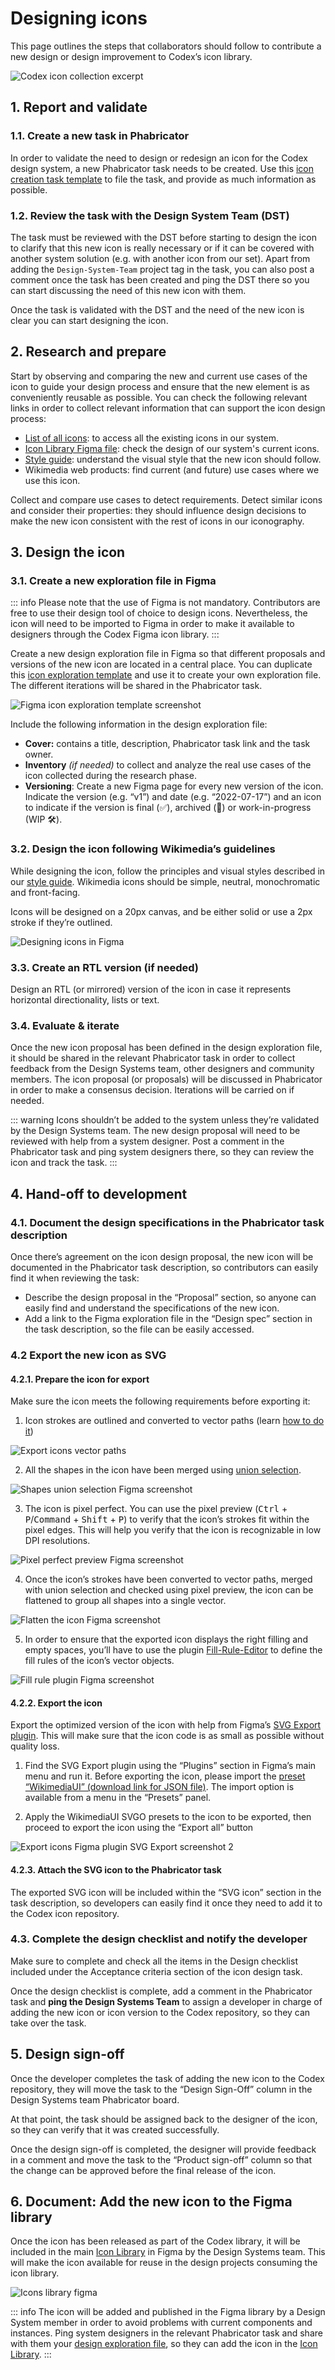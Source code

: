 <script setup>
import { cdxIconSuccess, cdxIconClear } from '@wikimedia/codex-icons';
import { CdxIcon } from '@wikimedia/codex';
</script>

# Designing icons

This page outlines the steps that collaborators should follow to contribute a new design or design improvement to Codex’s icon library.

![Codex icon collection excerpt](../assets/designing-icons/designing-icons.png)

## 1. Report and validate

### 1.1. Create a new task in Phabricator

In order to validate the need to design or redesign an icon for the Codex design system, a new Phabricator task needs to be created. Use this [icon creation task template][icon-creation-phab-template] to file the task, and provide as much information as possible.

### 1.2. Review the task with the Design System Team (DST)

The task must be reviewed with the DST before starting to design the icon to clarify that this new icon is really necessary or if it can be covered with another system solution (e.g. with another icon from our set). Apart from adding the `Design-System-Team` project tag in the task, you can also post a comment once the task has been created and ping the DST  there so you can start discussing the need of this new icon with them.

Once the task is validated with the DST and the need of the new icon is clear you can start designing the icon.

## 2. Research and prepare

Start by observing and comparing the new and current use cases of the icon to guide your design process and ensure that the new element is as conveniently reusable as possible. You can check the following relevant links in order to collect relevant information that can support the icon design process:

- [List of all icons](../icons/all-icons.md): to access all the existing icons in our system.
- [Icon Library Figma file](https://www.figma.com/file/1lT9LKOK6wiHLnpraMjP3E/%E2%9D%96-Icon-System?node-id=0%3A1): check the design of our system's current icons.
- [Style guide](../style-guide/icons): understand the visual style that the new icon should follow.
- Wikimedia web products: find current (and future) use cases where we use this icon.

Collect and compare use cases to detect requirements. Detect similar icons and consider their properties: they should influence design decisions to make the new icon consistent with the rest of icons in our iconography.

## 3. Design the icon

### 3.1. Create a new exploration file in Figma

::: info
Please note that the use of Figma is not mandatory. Contributors are free to use their design tool of choice to design icons. Nevertheless, the icon will need to be imported to Figma in order to make it available to designers through the Codex Figma icon library.
:::

Create a new design exploration file in Figma so that different proposals and versions of the new icon are located in a central place. You can duplicate this [icon exploration template](https://www.figma.com/file/x8sZ7Z4ywQ0o1cQzaIJo8N/Icon-design-(exploration-file-template)?node-id=1%3A3627) and use it to create your own exploration file. The different iterations will be shared in the Phabricator task.

![Figma icon exploration template screenshot](../assets/designing-icons/figma-icon-exploration-template.png)

Include the following information in the design exploration file:

- **Cover:** contains a title, description, Phabricator task link and the task owner.
- **Inventory** *(if needed)* to collect and analyze the real use cases of the icon collected during the research phase.
- **Versioning**: Create a new Figma page for every new version of the icon. Indicate the version (e.g. “v1”) and date (e.g. “2022-07-17”) and an icon to indicate if the version is final (✅), archived (📁) or work-in-progress (WIP 🛠).


### 3.2. Design the icon following Wikimedia’s guidelines

While designing the icon, follow the principles and visual styles described in our [style guide](../style-guide/icons). Wikimedia icons should be simple, neutral, monochromatic and front-facing.

Icons will be designed on a 20px canvas, and be either solid or use a 2px stroke if they’re outlined.

![Designing icons in Figma](../assets/designing-icons/designing-icons-figma.png)

### 3.3. Create an RTL version (if needed)

Design an RTL (or mirrored) version of the icon in case it represents horizontal directionality, lists or text.

<cdx-demo-rules>
<template #do-media>

![An example of an arrow icon pointing left for left to right directionality and an arrow icon pointing right for right to left directionality.](../assets/designing-icons/designing-icons-do.svg)

</template>
<template #do-text>

- Mirror icons that represent horizontal directionality.
- Mirror icons that represent lists or text.

</template>
<template #dont-media>

![An example of a calendar icon unnecessarily flipped horizontally.](../assets/designing-icons/designing-icons-dont.svg)

</template>
<template #dont-text>

- Mirror icons that represent time.
- Mirror check icons.
- Mirror icons that represent objects usually held with the right hand (like a pencil or magnifying glass icon).
- Mirror icons with question marks; icons will not be mirrored in Hebrew but will be mirrored in Arabic.

</template>
</cdx-demo-rules>

### 3.4. Evaluate & iterate

Once the new icon proposal has been defined in the design exploration file, it should be shared in the relevant Phabricator task in order to collect feedback from the Design Systems team, other designers and community members. The icon proposal (or proposals) will be discussed in Phabricator in order to make a consensus decision. Iterations will be carried on if needed.

::: warning
Icons shouldn’t be added to the system unless they’re validated by the Design Systems team. The new design proposal will need to be reviewed with help from a system designer. Post a comment in the Phabricator task and ping system designers there, so they can review the icon and track the task.
:::

## 4. Hand-off to development

### 4.1. Document the design specifications in the Phabricator task description

Once there’s agreement on the icon design proposal, the new icon will be documented in the Phabricator task description, so contributors can easily find it when reviewing the task:

- Describe the design proposal in the “Proposal” section, so anyone can easily find and understand the specifications of the new icon.
- Add a link to the Figma exploration file in the “Design spec” section in the task description, so the file can be easily accessed.

### 4.2 Export the new icon as SVG

#### 4.2.1. Prepare the icon for export

Make sure the icon meets the following requirements before exporting it:

<div class="cdx-docs-col cdx-docs-col-start cdx-docs-col-m">

1. Icon strokes are outlined and converted to vector paths (learn [how to do it](https://help.figma.com/hc/en-us/articles/360049283914-Apply-and-adjust-stroke-properties#convert))
</div>
<div class="cdx-docs-col cdx-docs-col-end cdx-docs-col-m">

![Export icons vector paths](../assets/designing-icons/export-icons-vector-paths.png)
</div>
<div class="cdx-docs-col cdx-docs-col-start cdx-docs-col-m">

2. All the shapes in the icon have been merged using [union selection](https://help.figma.com/hc/en-us/articles/360039957534-Boolean-Operations#:~:text=Union%3A%20Union%20combines%20the%20selected,segments%20which%20overlap%20each%20other.).
</div>
<div class="cdx-docs-col cdx-docs-col-end cdx-docs-col-m">

![Shapes union selection Figma screenshot](../assets/designing-icons/export-icons-shapes-union.png)
</div>
<div class="cdx-docs-col cdx-docs-col-start cdx-docs-col-m">

3. The icon is pixel perfect. You can use the pixel preview (<kbd>Ctrl</kbd> + <kbd>P</kbd>/<kbd>Command</kbd> + <kbd>Shift</kbd> + <kbd>P</kbd>) to verify that the icon’s strokes fit within the pixel edges. This will help you verify that the icon is recognizable in low DPI resolutions.
</div>
<div class="cdx-docs-col cdx-docs-col-end cdx-docs-col-m">

![Pixel perfect preview Figma screenshot](../assets/designing-icons/export-icons-pixel-preview.png)

</div>
<div class="cdx-docs-col cdx-docs-col-start cdx-docs-col-m">

4. Once the icon’s strokes have been converted to vector paths, merged with union selection and checked using pixel preview, the icon can be flattened to group all shapes into a single vector.
</div>
<div class="cdx-docs-col cdx-docs-col-end cdx-docs-col-m">

![Flatten the icon Figma screenshot](../assets/designing-icons/export-icons-flatten.png)
</div>
<div class="cdx-docs-col cdx-docs-col-start cdx-docs-col-m">

5. In order to ensure that the exported icon displays the right filling and empty spaces, you’ll have to use the plugin [Fill-Rule-Editor](https://www.figma.com/community/plugin/771155994770327940/Fill-Rule-Editor) to define the fill rules of the icon’s vector objects.
</div>
<div class="cdx-docs-col cdx-docs-col-end cdx-docs-col-m">

![Fill rule plugin Figma screenshot](../assets/designing-icons/export-icons-fill-rule-plugin.png)
</div>

#### 4.2.2. Export the icon

Export the optimized version of the icon with help from Figma’s [SVG Export plugin](https://www.figma.com/community/plugin/814345141907543603/SVG-Export). This will make sure that the icon code is as small as possible without quality loss.

<div class="cdx-docs-col cdx-docs-col-start cdx-docs-col-m">

1. Find the SVG Export plugin using the “Plugins” section in Figma’s main menu and run it. Before exporting the icon, please import the [preset “WikimediaUI” (download link for JSON file)](/SVG-export-Wikimedia-SVGO-preset.json). The import option is available from a menu in the “Presets” panel.

2. Apply the WikimediaUI SVGO presets to the icon to be exported, then proceed to export the icon using the “Export all” button
</div>
<div class="cdx-docs-col cdx-docs-col-end cdx-docs-col-m">

![Export icons Figma plugin SVG Export screenshot 2](../assets/designing-icons/export-icons-svgo-2.png)
</div>


#### 4.2.3. Attach the SVG icon to the Phabricator task

The exported SVG icon will be included within the “SVG icon” section in the task description, so developers can easily find it once they need to add it to the Codex icon repository.

### 4.3. Complete the design checklist and notify the developer

Make sure to complete and check all the items in the Design checklist included under the  Acceptance criteria section of the icon design task.

Once the design checklist is complete, add a comment in the Phabricator task and **ping the Design Systems Team** to assign a developer in charge of adding the new icon or icon version to the Codex repository, so they can take over the task.

## 5. Design sign-off

Once the developer completes the task of adding the new icon to the Codex repository, they will move the task to the “Design Sign-Off” column in the Design Systems team Phabricator board.

At that point, the task should be assigned back to the designer of the icon, so they can verify that it was created successfully.

Once the design sign-off is completed, the designer will provide feedback in a comment and move the task to the “Product sign-off” column so that the change can be approved before the final release of the icon.

## 6. Document: Add the new icon to the Figma library

Once the icon has been released as part of the Codex library, it will be included in the main [Icon Library](https://www.figma.com/file/1lT9LKOK6wiHLnpraMjP3E/%E2%9D%96-Icon-System?node-id=1474%3A1275) in Figma by the Design Systems team. This will make the icon available for reuse in the design projects consuming the icon library.

![Icons library figma](../assets/designing-icons/icons-library-figma.png)

::: info
The icon will be added and published in the Figma library by a Design System member in order to avoid problems with current components and instances. Ping system designers in the relevant Phabricator task and share with them your [design exploration file](#_2-design-the-icon), so they can add the icon in the [Icon Library](https://www.figma.com/file/1lT9LKOK6wiHLnpraMjP3E/%E2%9D%96-Icon-System).
:::

[icon-creation-phab-template]: https://phabricator.wikimedia.org/maniphest/task/edit/form/1/?title=%5BIconName%5D%3A%20Add%20%5BIconName%5D%20icon%20to%20Codex%20and%20OOUI&description=%3D%3D%3D%20Background%20%26%20Goal%0D%0A%20%20%20%20-%20**Description%3A**%20provide%20context%20about%20usage%20of%20the%20new%20icon%0D%0A%20%20%20%20-%20**History%3A**%20describe%20or%20link%20to%20prior%20discussions%20related%20to%20this%20icon%0D%0A%20%20%20%20-%20**Known%20use%20case(s)%3A**%20describe%20known%20use%20cases%20for%20this%20icon%2C%20including%20the%20project%20and%20team%20where%20you%20will%20use%20this%20icon%20(and%20timeline%20if%20needed)%0D%0A%20%20%20%20-%20**Considerations%3A**%20list%20any%20known%20challenges%20or%20blockers%2C%20or%20any%20other%20important%20information%0D%0A%0D%0A%3D%3D%3D%20User%20stories%0D%0A%2F%2FAdd%20at%20least%20one%20user%20story%20in%20the%20task%2F%2F%0D%0A%0D%0A%3D%3D%3D%20Considerations%20%2F%2F(Optional)%2F%2F%0D%0A%0D%0A%3D%3D%3D%20Open%20questions%20%2F%2F(Optional)%2F%2F%0D%0A%0D%0A%3D%3D%3D%20Proposal%0D%0A%2F%2FOnce%20the%20icon%20proposal%20has%20been%20defined%2C%20it%20will%20be%20explained%20in%20this%20section%2C%20so%20any%20user%20can%20easily%20find%20and%20understand%20it.%2F%2F%0D%0A%0D%0A%3D%3D%3D%20Design%20spec%0D%0A%2F%2FOnce%20the%20icon%20spec%20sheet%20has%20been%20created%2C%20the%20Figma%20file%20should%20be%20included%20here.%2F%2F%0D%0A%0D%0A%3D%3D%3D%20SVG%20icon%0D%0A%2F%2FOnce%20the%20icon%20has%20been%20created%2C%20we%20will%20export%20it%20in%20SVG%20format%20and%20add%20it%20here.%2F%2F%0D%0A%0D%0A%3D%3D%3D%20Acceptance%20criteria%20for%20Done%0D%0A%0D%0A**Design**%0D%0A%20%0D%0A%20%20%20%20%5B%20%5D%20%20The%20design%20of%20the%20new%20icon%20is%20ready%2C%20and%20it%20follows%20our%20%5Bicon%20system%20guidelines%5D(https%3A%2F%2Fdoc.wikimedia.org%2Fcodex%2Flatest%2Fstyle-guide%2Ficons.html)%0D%0A%20%20%20%20%5B%20%5D%20%20The%20new%20icon%20has%20been%20reviewed%20with%20help%20from%20the%20DST%0D%0A%20%20%20%20%5B%20%5D%20%20An%20RTL%20icon%20has%20been%20created%20%2F%2F(if%20needed)%2F%2F%0D%0A%20%20%20%20%5B%20%5D%20%20The%20icon%20is%20recognizable%20on%20low%20DPI%20resolutions%0D%0A%20%20%20%20%5B%20%5D%20%20The%20icon%20has%20been%20exported%20as%20an%20optimized%20SVG%20and%20added%20to%20this%20task%E2%80%99s%20description%0D%0A%20%20%20%20%5B%20%5D%20%20The%20new%20icon%20has%20been%20included%20and%20published%20in%20our%20%5BIcon%20System%20Figma%20library%5D(https%3A%2F%2Fwww.figma.com%2Ffile%2F1lT9LKOK6wiHLnpraMjP3E%2F%25E2%259D%2596-Assets-(Icons%252C-Logos%252C-Illustrations)%3Ftype%3Ddesign%26node-id%3D3295-13631%26t%3D7enEmmEPJCTCpfRG-11)%0D%0A%20%20%20%20%0D%0A**Code**%0D%0A%0D%0A%20%20%20%20%5B%20%5D%20%20Add%20icon%20in%20Codex%0D%0A%20%20%20%20%5B%20%5D%20%20Add%20icon%20in%20OOUI%0D%0A%0D%0A%0D%0A**Documentation**%0D%0A%20%20%20%20%5B%20%5D%20Update%20%7BT141801%7D&projects=Design-Systems-Team%2C%20Codex%2C%20OOUI%2C%20Design


<style lang="less">
@import ( reference ) '@wikimedia/codex-design-tokens/theme-wikimedia-ui.less';

// Mimic other do/don't sections.
// TODO: Split the demo's image into two, then this can use the Rules component and these custom
// styles can be removed.
.cdx-docs-rtl-icon-demo {
	&__do {
		&,
		&__icon {
			color: @color-success;
		}
	}

	&__dont {
		&,
		&__icon {
			color: @color-error;
		}
	}

	ul {
		margin: 0;
	}
}
</style>
